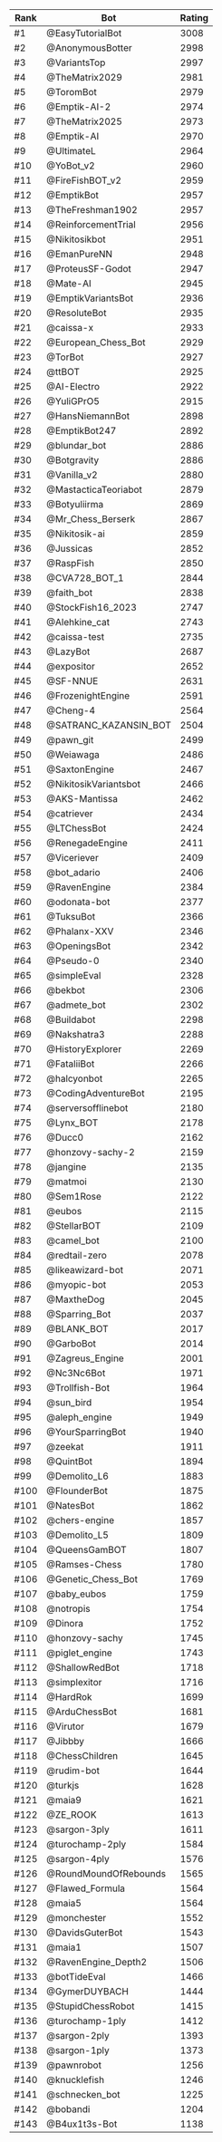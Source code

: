 Rank|Bot|Rating
---|---|---
#1|@EasyTutorialBot|3008
#2|@AnonymousBotter|2998
#3|@VariantsTop|2997
#4|@TheMatrix2029|2981
#5|@ToromBot|2979
#6|@Emptik-AI-2|2974
#7|@TheMatrix2025|2973
#8|@Emptik-AI|2970
#9|@UltimateL|2964
#10|@YoBot_v2|2960
#11|@FireFishBOT_v2|2959
#12|@EmptikBot|2957
#13|@TheFreshman1902|2957
#14|@ReinforcementTrial|2956
#15|@Nikitosikbot|2951
#16|@EmanPureNN|2948
#17|@ProteusSF-Godot|2947
#18|@Mate-AI|2945
#19|@EmptikVariantsBot|2936
#20|@ResoluteBot|2935
#21|@caissa-x|2933
#22|@European_Chess_Bot|2929
#23|@TorBot|2927
#24|@ttBOT|2925
#25|@AI-Electro|2922
#26|@YuliGPrO5|2915
#27|@HansNiemannBot|2898
#28|@EmptikBot247|2892
#29|@blundar_bot|2886
#30|@Botgravity|2886
#31|@Vanilla_v2|2880
#32|@MastacticaTeoriabot|2879
#33|@Botyuliirma|2869
#34|@Mr_Chess_Berserk|2867
#35|@Nikitosik-ai|2859
#36|@Jussicas|2852
#37|@RaspFish|2850
#38|@CVA728_BOT_1|2844
#39|@faith_bot|2838
#40|@StockFish16_2023|2747
#41|@Alehkine_cat|2743
#42|@caissa-test|2735
#43|@LazyBot|2687
#44|@expositor|2652
#45|@SF-NNUE|2631
#46|@FrozenightEngine|2591
#47|@Cheng-4|2564
#48|@SATRANC_KAZANSIN_BOT|2504
#49|@pawn_git|2499
#50|@Weiawaga|2486
#51|@SaxtonEngine|2467
#52|@NikitosikVariantsbot|2466
#53|@AKS-Mantissa|2462
#54|@catriever|2434
#55|@LTChessBot|2424
#56|@RenegadeEngine|2411
#57|@Viceriever|2409
#58|@bot_adario|2406
#59|@RavenEngine|2384
#60|@odonata-bot|2377
#61|@TuksuBot|2366
#62|@Phalanx-XXV|2346
#63|@OpeningsBot|2342
#64|@Pseudo-0|2340
#65|@simpleEval|2328
#66|@bekbot|2306
#67|@admete_bot|2302
#68|@Buildabot|2298
#69|@Nakshatra3|2288
#70|@HistoryExplorer|2269
#71|@FataliiBot|2266
#72|@halcyonbot|2265
#73|@CodingAdventureBot|2195
#74|@serversofflinebot|2180
#75|@Lynx_BOT|2178
#76|@Ducc0|2162
#77|@honzovy-sachy-2|2159
#78|@jangine|2135
#79|@matmoi|2130
#80|@Sem1Rose|2122
#81|@eubos|2115
#82|@StellarBOT|2109
#83|@camel_bot|2100
#84|@redtail-zero|2078
#85|@likeawizard-bot|2071
#86|@myopic-bot|2053
#87|@MaxtheDog|2045
#88|@Sparring_Bot|2037
#89|@BLANK_BOT|2017
#90|@GarboBot|2014
#91|@Zagreus_Engine|2001
#92|@Nc3Nc6Bot|1971
#93|@Trollfish-Bot|1964
#94|@sun_bird|1954
#95|@aleph_engine|1949
#96|@YourSparringBot|1940
#97|@zeekat|1911
#98|@QuintBot|1894
#99|@Demolito_L6|1883
#100|@FlounderBot|1875
#101|@NatesBot|1862
#102|@chers-engine|1857
#103|@Demolito_L5|1809
#104|@QueensGamBOT|1807
#105|@Ramses-Chess|1780
#106|@Genetic_Chess_Bot|1769
#107|@baby_eubos|1759
#108|@notropis|1754
#109|@Dinora|1752
#110|@honzovy-sachy|1745
#111|@piglet_engine|1743
#112|@ShallowRedBot|1718
#113|@simplexitor|1716
#114|@HardRok|1699
#115|@ArduChessBot|1681
#116|@Virutor|1679
#117|@Jibbby|1666
#118|@ChessChildren|1645
#119|@rudim-bot|1644
#120|@turkjs|1628
#121|@maia9|1621
#122|@ZE_ROOK|1613
#123|@sargon-3ply|1611
#124|@turochamp-2ply|1584
#125|@sargon-4ply|1576
#126|@RoundMoundOfRebounds|1565
#127|@Flawed_Formula|1564
#128|@maia5|1564
#129|@monchester|1552
#130|@DavidsGuterBot|1543
#131|@maia1|1507
#132|@RavenEngine_Depth2|1506
#133|@botTideEval|1466
#134|@GymerDUYBACH|1444
#135|@StupidChessRobot|1415
#136|@turochamp-1ply|1412
#137|@sargon-2ply|1393
#138|@sargon-1ply|1373
#139|@pawnrobot|1256
#140|@knucklefish|1246
#141|@schnecken_bot|1225
#142|@bobandi|1204
#143|@B4ux1t3s-Bot|1138
